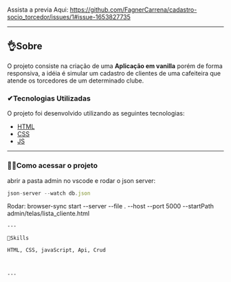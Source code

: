 #
Assista a previa Aqui:
https://github.com/FagnerCarrena/cadastro-socio_torcedor/issues/1#issue-1653827735


---
##   👌Sobre
O projeto consiste na criação de uma **Aplicação em vanilla** porém de forma responsiva, a idéia é simular um cadastro de clientes de uma cafeiteira 
que atende os torcedores de um determinado clube. 

###  ✔Tecnologias Utilizadas
O projeto foi desenvolvido utilizando as seguintes tecnologias:
- [HTML](https://www.alura.com.br/)
- [CSS](https://www.alura.com.br/)
- [JS](https://developer.mozilla.org/pt-BR/docs/Learn/JavaScript/)

---
###    🐱‍🏍Como acessar o projeto
abrir a pasta admin no vscode e
rodar o json server:

```js
json-server --watch db.json

```

Rodar: browser-sync start --server --file . --host --port 5000 --startPath admin/telas/lista_cliente.html




```
---

🦾Skills

HTML, CSS, javaScript, Api, Crud



---
